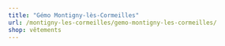 ```yaml
---
title: "Gémo Montigny-lès-Cormeilles"
url: /montigny-les-cormeilles/gemo-montigny-les-cormeilles/
shop: vêtements
---
```

